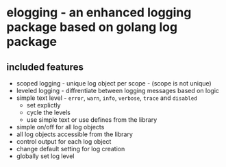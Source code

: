 # elogging - an enhanced logging package based on golang log package 

## included features
* scoped logging - unique log object per scope - (scope is not unique)
* leveled logging - diffrentiate between logging messages based on logic
* simple text level - `error`, `warn`, `info`, `verbose`, `trace` and `disabled`
  - set explictly
  - cycle the levels
  - use simple text or use defines from the library
* simple on/off for all log objects
* all log objects accessible from the library
* control output for each log object 
* change default setting for log creation
* globally set log level

